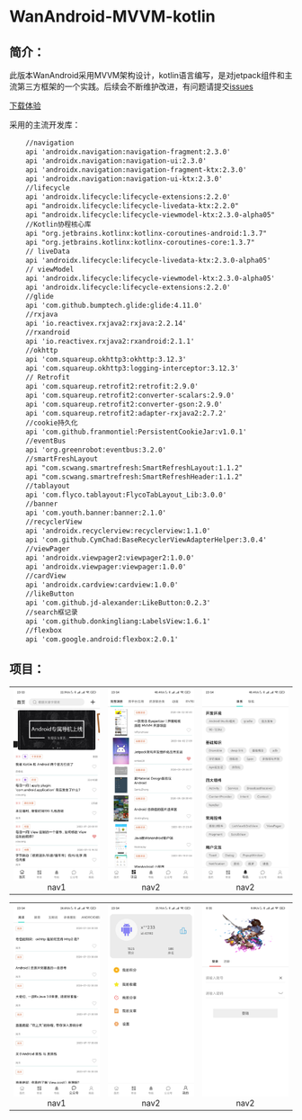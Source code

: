 # WanAndroid-MVVM-kotlin

## 简介：
此版本WanAndroid采用MVVM架构设计，kotlin语言编写，是对jetpack组件和主流第三方框架的一个实践。后续会不断维护改进，有问题请提交[issues](https://github.com/IMAlex233/WanAndroidMVVM/issues)

[下载体验](https://github.com/IMAlex233/WanAndroidMVVM/blob/master/image/app-debug.apk)


采用的主流开发库：

```
    //navigation
    api 'androidx.navigation:navigation-fragment:2.3.0'
    api 'androidx.navigation:navigation-ui:2.3.0'
    api 'androidx.navigation:navigation-fragment-ktx:2.3.0'
    api 'androidx.navigation:navigation-ui-ktx:2.3.0'
    //lifecycle
    api 'androidx.lifecycle:lifecycle-extensions:2.2.0'
    api "androidx.lifecycle:lifecycle-livedata-ktx:2.2.0"
    api "androidx.lifecycle:lifecycle-viewmodel-ktx:2.3.0-alpha05"
    //Kotlin协程核心库
    api "org.jetbrains.kotlinx:kotlinx-coroutines-android:1.3.7"
    api "org.jetbrains.kotlinx:kotlinx-coroutines-core:1.3.7"
    // liveData
    api 'androidx.lifecycle:lifecycle-livedata-ktx:2.3.0-alpha05'
    // viewModel
    api 'androidx.lifecycle:lifecycle-viewmodel-ktx:2.3.0-alpha05'
    api 'androidx.lifecycle:lifecycle-extensions:2.2.0'
    //glide
    api 'com.github.bumptech.glide:glide:4.11.0'
    //rxjava
    api 'io.reactivex.rxjava2:rxjava:2.2.14'
    //rxandroid
    api 'io.reactivex.rxjava2:rxandroid:2.1.1'
    //okhttp
    api 'com.squareup.okhttp3:okhttp:3.12.3'
    api 'com.squareup.okhttp3:logging-interceptor:3.12.3'
    // Retrofit
    api 'com.squareup.retrofit2:retrofit:2.9.0'
    api 'com.squareup.retrofit2:converter-scalars:2.9.0'
    api 'com.squareup.retrofit2:converter-gson:2.9.0'
    api 'com.squareup.retrofit2:adapter-rxjava2:2.7.2'
    //cookie持久化
    api 'com.github.franmontiel:PersistentCookieJar:v1.0.1'
    //eventBus
    api 'org.greenrobot:eventbus:3.2.0'
    //smartFreshLayout
    api "com.scwang.smartrefresh:SmartRefreshLayout:1.1.2"
    api "com.scwang.smartrefresh:SmartRefreshHeader:1.1.2"
    //tablayout
    api 'com.flyco.tablayout:FlycoTabLayout_Lib:3.0.0'
    //banner
    api 'com.youth.banner:banner:2.1.0'
    //recyclerView
    api 'androidx.recyclerview:recyclerview:1.1.0'
    api 'com.github.CymChad:BaseRecyclerViewAdapterHelper:3.0.4'
    //viewPager
    api 'androidx.viewpager2:viewpager2:1.0.0'
    api 'androidx.viewpager:viewpager:1.0.0'
    //cardView
    api 'androidx.cardview:cardview:1.0.0'
    //likeButton
    api 'com.github.jd-alexander:LikeButton:0.2.3'
    //search框记录
    api 'com.github.donkingliang:LabelsView:1.6.1'
    //flexbox
    api 'com.google.android:flexbox:2.0.1'
```

 
## 项目：

<!--![描述](https://github.com/IMAlex233/WanAndroidMVVM/blob/master/image/Screenshot_2020-07-27-23-53-59-623_com.xlu.wanand.jpg)![描述](https://github.com/IMAlex233/WanAndroidMVVM/blob/master/image/Screenshot_2020-07-27-23-54-04-519_com.xlu.wanand.jpg)![描述](https://github.com/IMAlex233/WanAndroidMVVM/blob/master/image/Screenshot_2020-07-27-23-54-07-063_com.xlu.wanand.jpg)

![描述](https://github.com/IMAlex233/WanAndroidMVVM/blob/master/image/Screenshot_2020-07-27-23-54-11-475_com.xlu.wanand.jpg)![描述](https://github.com/IMAlex233/WanAndroidMVVM/blob/master/image/Screenshot_2020-07-27-23-54-13-749_com.xlu.wanand.jpg)![描述](https://github.com/IMAlex233/WanAndroidMVVM/blob/master/image/Screenshot_2020-07-28-00-35-27-275_com.xlu.wanand.jpg)-->


<table>
    <tr>
        <td ><center><img src="https://github.com/IMAlex233/WanAndroidMVVM/blob/master/image/Screenshot_2020-07-27-23-53-59-623_com.xlu.wanand.jpg">nav1</center></td>
        <td ><center><img src="https://github.com/IMAlex233/WanAndroidMVVM/blob/master/image/Screenshot_2020-07-27-23-54-04-519_com.xlu.wanand.jpg">nav2</center></td>
        <td ><center><img src="https://github.com/IMAlex233/WanAndroidMVVM/blob/master/image/Screenshot_2020-07-27-23-54-07-063_com.xlu.wanand.jpg">nav2</center></td>
    </tr>
</table>

<table>
    <tr>
        <td ><center><img src="https://github.com/IMAlex233/WanAndroidMVVM/blob/master/image/Screenshot_2020-07-27-23-54-11-475_com.xlu.wanand.jpg">nav1</center></td>
        <td ><center><img src="https://github.com/IMAlex233/WanAndroidMVVM/blob/master/image/Screenshot_2020-07-27-23-54-13-749_com.xlu.wanand.jpg">nav2</center></td>
        <td ><center><img src="https://github.com/IMAlex233/WanAndroidMVVM/blob/master/image/Screenshot_2020-07-28-00-35-27-275_com.xlu.wanand.jpg">nav2</center></td>
    </tr>
</table>


